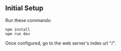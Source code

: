 ## Initial Setup

Run these commands:

```
npm install
npm run dev
```

Once configured, go to the web server's index url "/".
